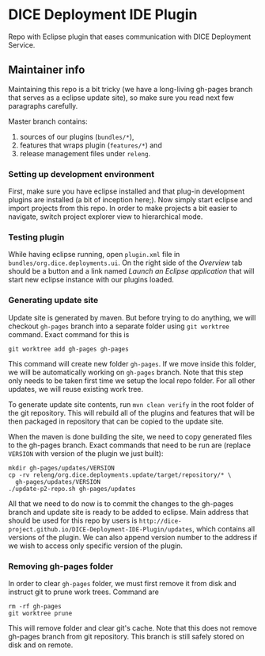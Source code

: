 # DICE Deployment IDE Plugin

Repo with Eclipse plugin that eases communication with DICE Deployment
Service.


## Maintainer info

Maintaining this repo is a bit tricky (we have a long-living gh-pages branch
that serves as a eclipse update site), so make sure you read next few
paragraphs carefully.

Master branch contains:

 1. sources of our plugins (`bundles/*`),
 2. features that wraps plugin (`features/*`) and
 3. release management files under `releng`.


### Setting up development environment

First, make sure you have eclipse installed and that plug-in development
plugins are installed (a bit of inception here;). Now simply start eclipse and
import projects from this repo. In order to make projects a bit easier to
navigate, switch project explorer view to hierarchical mode.


### Testing plugin

While having eclipse running, open `plugin.xml` file in
`bundles/org.dice.deployments.ui`. On the right side of the *Overview* tab
should be a button and a link named *Launch an Eclipse application* that will
start new eclipse instance with our plugins loaded.


### Generating update site

Update site is generated by maven. But before trying to do anything, we will
checkout `gh-pages` branch into a separate folder using `git worktree`
command. Exact command for this is

    git worktree add gh-pages gh-pages

This command will create new folder `gh-pages`. If we move inside this folder,
we will be automatically working on `gh-pages` branch. Note that this step
only needs to be taken first time we setup the local repo folder. For all
other updates, we will reuse existing work tree.

To generate update site contents, run `mvn clean verify` in the root folder of
the git repository. This will rebuild all of the plugins and features that
will be then packaged in repository that can be copied to the update site.

When the maven is done building the site, we need to copy generated files to
the gh-pages branch. Exact commands that need to be run are (replace `VERSION`
with version of the plugin we just built):

    mkdir gh-pages/updates/VERSION
    cp -rv releng/org.dice.deployments.update/target/repository/* \
      gh-pages/updates/VERSION
    ./update-p2-repo.sh gh-pages/updates

All that we need to do now is to commit the changes to the gh-pages branch and
update site is ready to be added to eclipse. Main address that should be used
for this repo by users is
`http://dice-project.github.io/DICE-Deployment-IDE-Plugin/updates`, which
contains all versions of the plugin. We can also append version number to the
address if we wish to access only specific version of the plugin.


### Removing gh-pages folder

In order to clear `gh-pages` folder, we must first remove it from disk and
instruct git to prune work trees. Command are

    rm -rf gh-pages
    git worktree prune

This will remove folder and clear git's cache. Note that this does not remove
gh-pages branch from git repository. This branch is still safely stored on
disk and on remote.
